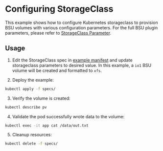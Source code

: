 # Configuring StorageClass
This example shows how to configure Kubernetes storageclass to provision BSU volumes with various configuration parameters. For the full BSU plugin parameters, please refer to [StorageClass Parameter](../docs/sc.md).

## Usage
1. Edit the StorageClass spec in [example manifest](./specs/example.yaml) and update storageclass parameters to desired value. In this example, a `io1` BSU volume will be created and formatted to `xfs`.

2. Deploy the example:
```sh
kubectl apply -f specs/
```

3. Verify the volume is created:
```sh
kubectl describe pv
```

4. Validate the pod successfully wrote data to the volume:
```sh
kubectl exec -it app cat /data/out.txt
```

5. Cleanup resources:
```sh
kubectl delete -f specs/
```
